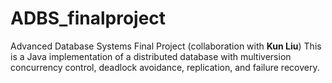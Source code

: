 # ADBS_finalproject
Advanced Database Systems Final Project (collaboration with **Kun Liu**)
This is a Java implementation of a distributed database with multiversion concurrency control, deadlock avoidance, replication, and failure recovery.
